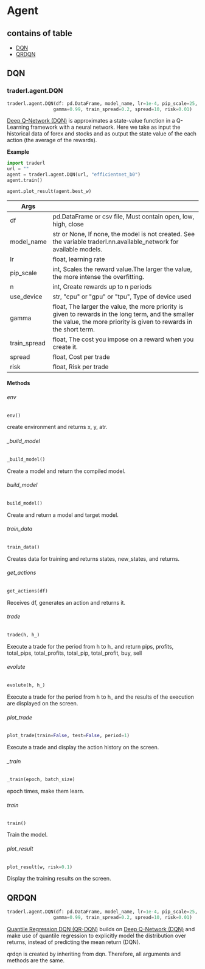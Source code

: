 # Agent

## contains of table
- [DQN](#dqn)
- [QRDQN](#qrdqn)

## DQN
### traderl.agent.DQN
```python
traderl.agent.DQN(df: pd.DataFrame, model_name, lr=1e-4, pip_scale=25, n=3, use_device="cpu",
                 gamma=0.99, train_spread=0.2, spread=10, risk=0.01)
```

[Deep Q-Network (DQN)](https://arxiv.org/abs/1312.5602) is approximates a state-value function in a Q-Learning framework with a neural network. Here we take as input the historical data of forex and stocks and as output the state value of the each action (the average of the rewards).

**Example**
```python
import traderl
url = ""
agent = traderl.agent.DQN(url, "efficientnet_b0")
agent.train()

agent.plot_result(agent.best_w)
```

| Args |  |
| -- | -- |
| df | pd.DataFrame or csv file, Must contain open, low, high, close |
| model_name | str or None, If none, the model is not created. See the variable traderl.nn.available_network for available models. |
| lr | float, learning rate |
| pip_scale | int, Scales the reward value.The larger the value, the more intense the overfitting. |
| n | int, Create rewards up to n periods |
| use_device | str, "cpu" or "gpu" or "tpu", Type of device used |
| gamma | float, The larger the value, the more priority is given to rewards in the long term, and the smaller the value, the more priority is given to rewards in the short term. |
| train_spread | float, The cost you impose on a reward when you create it. |
| spread | float, Cost per trade |
| risk | float, Risk per trade |

#### Methods

###### env
```python
env()
```
create environment and returns x, y, atr.

###### _build_model
```python
_build_model()
```
Create a model and return the compiled model.

###### build_model
```python
build_model()
```
Create and return a model and target model.

###### train_data
```python
train_data()
```
Creates data for training and returns states, new_states, and returns.

###### get_actions
```python
get_actions(df)
```
Receives df, generates an action and returns it.

###### trade
```python
trade(h, h_)
```
Execute a trade for the period from h to h_ and return pips, profits, total_pips, total_profits, total_pip, total_profit, buy, sell

###### evolute
```python
evolute(h, h_)
```
Execute a trade for the period from h to h_ and the results of the execution are displayed on the screen.

###### plot_trade
```python
plot_trade(train=False, test=False, period=1)
```
Execute a trade and display the action history on the screen.

###### _train
```python
_train(epoch, batch_size)
```
epoch times, make them learn.

###### train
```
train()
```
Train the model.

###### plot_result
```python
plot_result(w, risk=0.1)
```
Display the training results on the screen.


## QRDQN
```python
traderl.agent.DQN(df: pd.DataFrame, model_name, lr=1e-4, pip_scale=25, n=3, use_device="cpu",
                 gamma=0.99, train_spread=0.2, spread=10, risk=0.01)
```
[Quantile Regression DQN (QR-DQN)](https://arxiv.org/abs/1710.10044) builds on [Deep Q-Network (DQN)](https://arxiv.org/abs/1312.5602) and make use of quantile regression to explicitly model the distribution over returns, instead of predicting the mean return (DQN).

qrdqn is created by inheriting from dqn. Therefore, all arguments and methods are the same.
